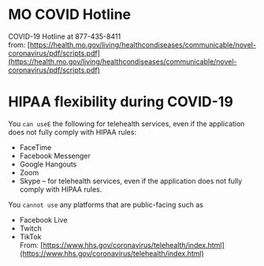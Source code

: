 # MO COVID Hotline 
COVID-19 Hotline at 877-435-8411<br>
from: [https://health.mo.gov/living/healthcondiseases/communicable/novel-coronavirus/pdf/scripts.pdf](https://health.mo.gov/living/healthcondiseases/communicable/novel-coronavirus/pdf/scripts.pdf)

# HIPAA flexibility during COVID-19
You `can useE` the following for telehealth services, even if the application does not fully comply with HIPAA rules:
- FaceTime 
- Facebook Messenger
- Google Hangouts
- Zoom 
- Skype – for telehealth services, even if the application does not fully comply with HIPAA rules.

You `cannot use` any platforms that are public-facing such as 
- Facebook Live 
- Twitch 
- TikTok<br>
From: [https://www.hhs.gov/coronavirus/telehealth/index.html](https://www.hhs.gov/coronavirus/telehealth/index.html)



